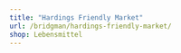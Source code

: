 ```yaml
---
title: "Hardings Friendly Market"
url: /bridgman/hardings-friendly-market/
shop: Lebensmittel
---
```

